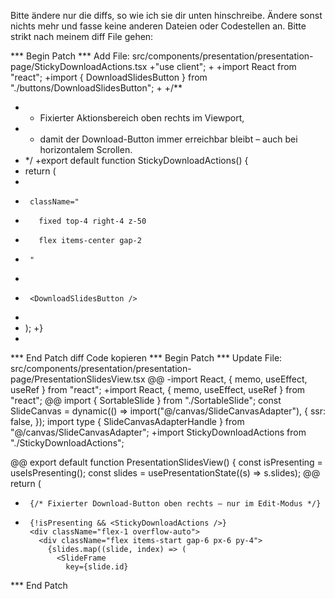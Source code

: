 Bitte ändere nur die diffs, so wie ich sie dir unten hinschreibe. Ändere sonst nichts mehr und fasse keine anderen Dateien oder Codestellen an. Bitte strikt nach meinem diff File gehen:

*** Begin Patch
*** Add File: src/components/presentation/presentation-page/StickyDownloadActions.tsx
+"use client";
+
+import React from "react";
+import { DownloadSlidesButton } from "./buttons/DownloadSlidesButton";
+
+/**
+ * Fixierter Aktionsbereich oben rechts im Viewport,
+ * damit der Download-Button immer erreichbar bleibt – auch bei horizontalem Scrollen.
+ */
+export default function StickyDownloadActions() {
+  return (
+    <div
+      className="
+        fixed top-4 right-4 z-50
+        flex items-center gap-2
+      "
+    >
+      <DownloadSlidesButton />
+    </div>
+  );
+}
+
*** End Patch
diff
Code kopieren
*** Begin Patch
*** Update File: src/components/presentation/presentation-page/PresentationSlidesView.tsx
@@
-import React, { memo, useEffect, useRef } from "react";
+import React, { memo, useEffect, useRef } from "react";
@@
 import { SortableSlide } from "./SortableSlide";
 const SlideCanvas = dynamic(() => import("@/canvas/SlideCanvasAdapter"), {
   ssr: false,
 });
 import type { SlideCanvasAdapterHandle } from "@/canvas/SlideCanvasAdapter";
+import StickyDownloadActions from "./StickyDownloadActions";
 
@@
 export default function PresentationSlidesView() {
   const isPresenting = useIsPresenting();
   const slides = usePresentationState((s) => s.slides);
@@
   return (
     <div className="w-full h-full overflow-hidden flex flex-col">
+      {/* Fixierter Download-Button oben rechts – nur im Edit-Modus */}
+      {!isPresenting && <StickyDownloadActions />}
       <div className="flex-1 overflow-auto">
         <div className="flex items-start gap-6 px-6 py-4">
           {slides.map((slide, index) => (
             <SlideFrame
               key={slide.id}
*** End Patch